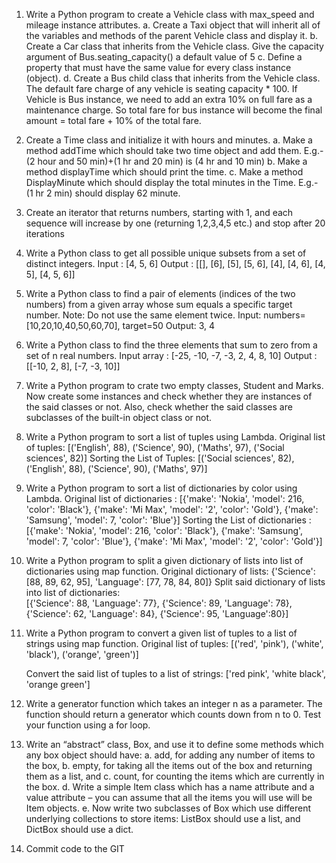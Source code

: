1. Write a Python program to create a Vehicle class with max_speed and mileage instance attributes.
	a. Create a Taxi object that will inherit all of the variables and methods of the parent Vehicle class and display it.
	b. Create a Car class that inherits from the Vehicle class. Give the capacity argument of Bus.seating_capacity() a default value of 5
	c. Define a property that must have the same value for every class instance (object).
	d. Create a Bus child class that inherits from the Vehicle class. The default fare charge of any vehicle is seating capacity * 100. If Vehicle is Bus instance, we need to add an extra 10% on full fare as a maintenance charge. So total fare for bus instance will become the final amount = total fare + 10% of the total fare.
6. Create a Time class and initialize it with hours and minutes.
	a. Make a method addTime which should take two time object and add them. E.g.- (2 hour and 50 min)+(1 hr and 20 min) is (4 hr and 10 min)
	b. Make a method displayTime which should print the time.
	c. Make a method DisplayMinute which should display the total minutes in the Time. E.g.- (1 hr 2 min) should display 62 minute.
7. Create an iterator that returns numbers, starting with 1, and each sequence will increase by one (returning 1,2,3,4,5 etc.) and stop after 20 iterations
8. Write a Python class to get all possible unique subsets from a set of distinct integers. 
	Input : [4, 5, 6]
	Output : [[], [6], [5], [5, 6], [4], [4, 6], [4, 5], [4, 5, 6]]
9. Write a Python class to find a pair of elements (indices of the two numbers) from a given array whose sum equals a specific target number.
	Note: Do not use the same element twice.
	Input: numbers= [10,20,10,40,50,60,70], target=50
	Output: 3, 4
10. Write a Python class to find the three elements that sum to zero from a set of n real numbers. 
	Input array : [-25, -10, -7, -3, 2, 4, 8, 10]
	Output : [[-10, 2, 8], [-7, -3, 10]]
11. Write a Python program to crate two empty classes, Student and Marks. Now create some instances and check whether they are instances of the said classes or not. Also, check whether the said classes are subclasses of the built-in object class or not.
12. Write a Python program to sort a list of tuples using Lambda.
	Original list of tuples:
	[('English', 88), ('Science', 90), ('Maths', 97), ('Social sciences', 82)]
	Sorting the List of Tuples:
	[('Social sciences', 82), ('English', 88), ('Science', 90), ('Maths', 97)]
13. Write a Python program to sort a list of dictionaries by color using Lambda.
	Original list of dictionaries :
	[{'make': 'Nokia', 'model': 216, 'color': 'Black'}, {'make': 'Mi Max', 'model': '2', 'color': 'Gold'}, {'make': 'Samsung', 'model': 7, 'color': 'Blue'}]
	Sorting the List of dictionaries :
	[{'make': 'Nokia', 'model': 216, 'color': 'Black'}, {'make': 'Samsung', 'model': 7, 'color': 'Blue'}, {'make': 'Mi Max', 'model': '2', 'color': 'Gold'}]
14. Write a Python program to split a given dictionary of lists into list of dictionaries using map function.
	Original dictionary of lists:
	{'Science': [88, 89, 62, 95], 'Language': [77, 78, 84, 80]}
	Split said dictionary of lists into list of dictionaries:	
	[{'Science': 88, 'Language': 77}, {'Science': 89, 'Language': 78}, {'Science': 62, 'Language': 84}, {'Science': 95, 'Language':80}]
15. Write a Python program to convert a given list of tuples to a list of strings using map function.
	Original list of tuples:
	[('red', 'pink'), ('white', 'black'), ('orange', 'green')]
	
	Convert the said list of tuples to a list of strings:
	['red pink', 'white black', 'orange green']
16. Write a generator function which takes an integer n as a parameter. The function should return a generator which counts down from n to 0. Test your function using a for loop.
17. Write an “abstract” class, Box, and use it to define some methods which any box object should have: 
	a. add, for adding any number of items to the box, 
	b. empty, for taking all the items out of the box and returning them as a list, and 
	c. count, for counting the items which are currently in the box. 
	d. Write a simple Item class which has a name attribute and a value attribute – you can assume that all the items you will use will be Item objects. 
	e. Now write two subclasses of Box which use different underlying collections to store items: ListBox should use a list, and DictBox should use a dict.
18. Commit code to the GIT